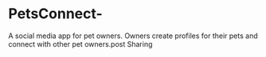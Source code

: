 # PetsConnect-
A social media app for pet owners. Owners create profiles for their pets and connect with other pet owners.post Sharing 
